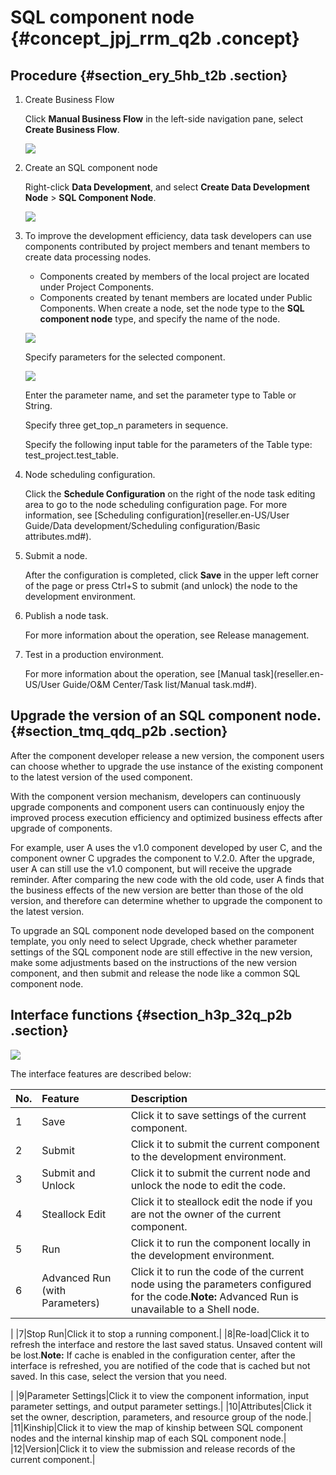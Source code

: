 # SQL component node {#concept_jpj_rrm_q2b .concept}

## Procedure {#section_ery_5hb_t2b .section}

1.  Create Business Flow

    Click **Manual Business Flow** in the left-side navigation pane, select **Create Business Flow**.

    ![](http://static-aliyun-doc.oss-cn-hangzhou.aliyuncs.com/assets/img/16319/15525338007961_en-US.png)

2.  Create an SQL component node

    Right-click **Data Development**, and select **Create Data Development Node** \> **SQL Component Node**.

    ![](http://static-aliyun-doc.oss-cn-hangzhou.aliyuncs.com/assets/img/16325/15525338008127_en-US.png)

3.  To improve the development efficiency, data task developers can use components contributed by project members and tenant members to create data processing nodes.

    -   Components created by members of the local project are located under Project Components.
    -   Components created by tenant members are located under Public Components.
    When create a node, set the node type to the **SQL component node** type, and specify the name of the node.

    ![](http://static-aliyun-doc.oss-cn-hangzhou.aliyuncs.com/assets/img/16297/15525338017777_en-US.png)

    Specify parameters for the selected component.

    ![](http://static-aliyun-doc.oss-cn-hangzhou.aliyuncs.com/assets/img/16297/15525338017779_en-US.png)

    Enter the parameter name, and set the parameter type to Table or String.

    Specify three get\_top\_n parameters in sequence.

    Specify the following input table for the parameters of the Table type: test\_project.test\_table.

4.  Node scheduling configuration.

    Click the **Schedule Configuration** on the right of the node task editing area to go to the node scheduling configuration page. For more information, see [Scheduling configuration](reseller.en-US/User Guide/Data development/Scheduling configuration/Basic attributes.md#).

5.  Submit a node.

    After the configuration is completed, click **Save** in the upper left corner of the page or press Ctrl+S to submit \(and unlock\) the node to the development environment.

6.  Publish a node task.

    For more information about the operation, see Release management.

7.  Test in a production environment.

    For more information about the operation, see [Manual task](reseller.en-US/User Guide/O&M Center/Task list/Manual task.md#).


## Upgrade the version of an SQL component node. {#section_tmq_qdq_p2b .section}

After the component developer release a new version, the component users can choose whether to upgrade the use instance of the existing component to the latest version of the used component.

With the component version mechanism, developers can continuously upgrade components and component users can continuously enjoy the improved process execution efficiency and optimized business effects after upgrade of components.

For example, user A uses the v1.0 component developed by user C, and the component owner C upgrades the component to V.2.0. After the upgrade, user A can still use the v1.0 component, but will receive the upgrade reminder. After comparing the new code with the old code, user A finds that the business effects of the new version are better than those of the old version, and therefore can determine whether to upgrade the component to the latest version.

To upgrade an SQL component node developed based on the component template, you only need to select Upgrade, check whether parameter settings of the SQL component node are still effective in the new version, make some adjustments based on the instructions of the new version component, and then submit and release the node like a common SQL component node.

## Interface functions {#section_h3p_32q_p2b .section}

![](http://static-aliyun-doc.oss-cn-hangzhou.aliyuncs.com/assets/img/16325/15525338018137_en-US.png)

The interface features are described below:

|No.|Feature|Description|
|:--|:------|:----------|
|1|Save|Click it to save settings of the current component.|
|2|Submit|Click it to submit the current component to the development environment.|
|3|Submit and Unlock|Click it to submit the current node and unlock the node to edit the code.|
|4|Steallock Edit|Click it to steallock edit the node if you are not the owner of the current component.|
|5|Run|Click it to run the component locally in the development environment.|
|6|Advanced Run \(with Parameters\)|Click it to run the code of the current node using the parameters configured for the code.**Note:** Advanced Run is unavailable to a Shell node.

|
|7|Stop Run|Click it to stop a running component.|
|8|Re-load|Click it to refresh the interface and restore the last saved status. Unsaved content will be lost.**Note:** If cache is enabled in the configuration center, after the interface is refreshed, you are notified of the code that is cached but not saved. In this case, select the version that you need.

|
|9|Parameter Settings|Click it to view the component information, input parameter settings, and output parameter settings.|
|10|Attributes|Click it set the owner, description, parameters, and resource group of the node.|
|11|Kinship|Click it to view the map of kinship between SQL component nodes and the internal kinship map of each SQL component node.|
|12|Version|Click it to view the submission and release records of the current component.|

